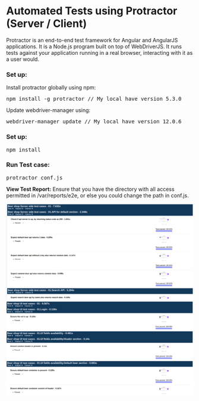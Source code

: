 # Automated Tests using Protractor (Server / Client)

Protractor is an end-to-end test framework for Angular and AngularJS applications.
It is a Node.js program built on top of WebDriverJS.
It runs tests against your application running in a real browser, interacting with it as a user would.

### Set up:
Install protractor globally using npm:
<pre>
npm install -g protractor // My local have version 5.3.0
</pre>

Update webdriver-manager using:
<pre>
webdriver-manager update // My local have version 12.0.6
</pre>

### Set up:
<pre>
npm install
</pre>

### Run Test case:
<pre>
protractor conf.js
</pre>

**View Test Report:**
Ensure that you have the directory with all access permitted in /var/reports/e2e, or else you could change the path in conf.js.

![alt text](../img/server_test.png)
![alt text](../img/client_test.png)
